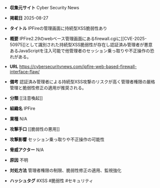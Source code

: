 - **収集元サイト**
Cyber Security News

- **掲載日**
2025-08-27

- **タイトル**
IPFireの管理画面に持続型XSS脆弱性あり

- **概要**
IPFire2.29のwebベース管理画面にあるfirewall.cgiに[[CVE-2025-50975]]として識別された持続型XSS脆弱性が存在し認証済み管理者が悪意あるJavaScriptを注入可能で他管理者のセッション乗っ取りや不正操作の恐れがある。

- **URL**
https://cybersecuritynews.com/ipfire-web-based-firewall-interface-flaw/

- **備考**
認証済み管理者による持続型XSS攻撃のリスクが高く管理者権限の厳格管理と脆弱性修正の適用が推奨される。

- **分類**
[[注意喚起]]

- **組織名**
IPFire

- **業種**
N/A

- **攻撃手口**
[[脆弱性の悪用]]

- **攻撃影響**
セッション乗っ取りや不正操作の可能性

- **脅威アクター**
N/A

- **原因**
不明

- **対処方法**
管理者権限の制限、脆弱性修正の適用、監視強化

- **ハッシュタグ**
#XSS #脆弱性 #セキュリティ
